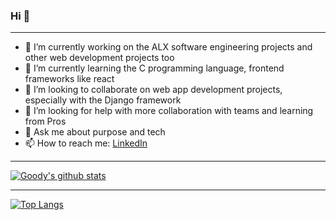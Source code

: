 ### Hi 👋

<!--
**goody-1/goody-1** is a ✨ _special_ ✨ repository because its `README.md` (this file) appears on your GitHub profile.

Here are some ideas to get you started:
-->
---

- 🔭 I’m currently working on the ALX software engineering projects and other web development projects too
- 🌱 I’m currently learning the C programming language, frontend frameworks like react
- 👯 I’m looking to collaborate on web app development projects, especially with the Django framework
- 🤔 I’m looking for help with more collaboration with teams and learning from Pros
- 💬 Ask me about purpose and tech
- 📫 How to reach me: [LinkedIn](https://www.linkedin.com/in/goodness-atunde-647757171/)

<!--
- ⚡ Fun fact: ...
-->
---
[![Goody's github stats](https://github-readme-stats.vercel.app/api?username=goody-1&count_private=true&show_icons=true&theme=radical&hide_rank=false)](https://github.com/goody-1/github-readme-stats)

---

[![Top Langs](https://github-readme-stats.vercel.app/api/top-langs/?username=goody-1)](https://github.com/goody-1/github-readme-stats)
